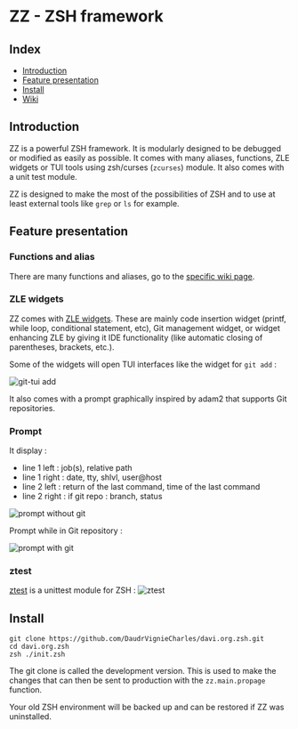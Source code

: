 # ZZ - ZSH framework

## Index

- [Introduction](#introduction)
- [Feature presentation](#feature-presentation)
- [Install](#install)
- [Wiki](https://github.com/DaudrVignieCharles/davi.org.zsh/wiki/home)

## Introduction

ZZ is a powerful ZSH framework. It is modularly designed to be debugged or modified as easily as possible.
It comes with many aliases, functions, ZLE widgets or TUI tools using zsh/curses (`zcurses`) module. It also comes with a unit test module.

ZZ is designed to make the most of the possibilities of ZSH and to use at least external tools like `grep` or `ls` for example.

## Feature presentation

### Functions and alias

There are many functions and aliases, go to the [specific wiki page]().

### ZLE widgets
ZZ comes with [ZLE widgets](). These are mainly code insertion widget (printf, while loop, conditional statement, etc), Git management widget, or widget enhancing ZLE by giving it IDE functionality (like automatic closing of parentheses, brackets, etc.).

Some of the widgets will open TUI interfaces like the widget for `git add` :

![git-tui add](https://user-images.githubusercontent.com/17654421/39536905-44cf576a-4e38-11e8-8949-b4a3706b2a6f.png)

It also comes with a prompt graphically inspired by adam2 that supports Git repositories.

### Prompt

It display :
- line 1 left   : job(s), relative path
- line 1 right  : date, tty, shlvl, user@host
- line 2 left   : return of the last command, time of the last command
- line 2 right  : if git repo : branch, status

![prompt without git](https://user-images.githubusercontent.com/17654421/39536898-42102928-4e38-11e8-9647-b18731123b81.png)

Prompt while in Git repository :

![prompt with git](https://user-images.githubusercontent.com/17654421/39536902-439700b4-4e38-11e8-955f-ee65fa64c97b.png)

### ztest

[ztest]() is a unittest module for ZSH :
![ztest](https://user-images.githubusercontent.com/17654421/39536893-3e1fd930-4e38-11e8-8cf5-d0224b6347cb.png)

## Install

```
git clone https://github.com/DaudrVignieCharles/davi.org.zsh.git
cd davi.org.zsh
zsh ./init.zsh
```
The git clone is called the development version. This is used to make the changes that can then be sent to production with the `zz.main.propage` function.

Your old ZSH environment will be backed up and can be restored if ZZ was uninstalled.
